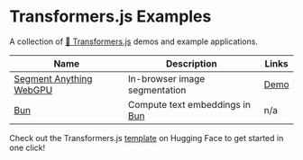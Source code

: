 # Transformers.js Examples

A collection of [🤗 Transformers.js](https://huggingface.co/docs/transformers.js) demos and example applications.

| Name                                                  | Description                   | Links                                                                         |
| ----------------------------------------------------- | ----------------------------- | ----------------------------------------------------------------------------- |
| [Segment Anything WebGPU](./segment-anything-webgpu/) | In-browser image segmentation | [Demo](https://huggingface.co/spaces/webml-community/segment-anything-webgpu) |
| [Bun](./bun/) | Compute text embeddings in [Bun](https://bun.sh/) | n/a |

Check out the Transformers.js [template](https://huggingface.co/new-space?template=static-templates%2Ftransformers.js) on Hugging Face to get started in one click!
